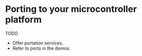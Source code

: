 # Porting to your microcontroller platform

TODO

* Offer portation services.
* Refer to ports in the demos.
